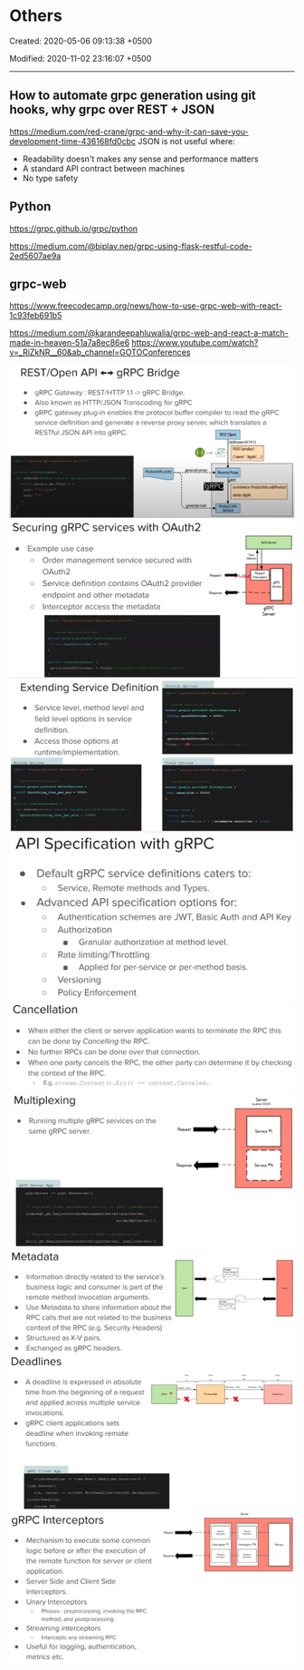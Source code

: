 # Others

Created: 2020-05-06 09:13:38 +0500

Modified: 2020-11-02 23:16:07 +0500

---

## How to automate grpc generation using git hooks, why grpc over REST + JSON

<https://medium.com/red-crane/grpc-and-why-it-can-save-you-development-time-436168fd0cbc>
JSON is not useful where:

- Readability doesn't makes any sense and performance matters
- A standard API contract between machines
- No type safety

## Python

<https://grpc.github.io/grpc/python>

<https://medium.com/@biplav.nep/grpc-using-flask-restful-code-2ed5607ae9a>

## grpc-web

<https://www.freecodecamp.org/news/how-to-use-grpc-web-with-react-1c93feb691b5>

<https://medium.com/@karandeepahluwalia/grpc-web-and-react-a-match-made-in-heaven-51a7a8ec86e6>
<https://www.youtube.com/watch?v=_RiZkNR__60&ab_channel=GOTOConferences>

![image](media/gRPC_Others-image1.png)
![image](media/gRPC_Others-image2.png)
![image](media/gRPC_Others-image3.png)
![image](media/gRPC_Others-image4.png)
![image](media/gRPC_Others-image5.png)
![image](media/gRPC_Others-image6.png)
![image](media/gRPC_Others-image7.png)
![image](media/gRPC_Others-image8.png)
![image](media/gRPC_Others-image9.png)
